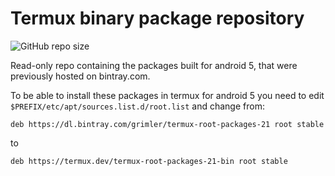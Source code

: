 # Termux binary package repository

![GitHub repo size](https://img.shields.io/github/repo-size/termux/termux-root-packages-21-bin)

Read-only repo containing the packages built for android 5, that were
previously hosted on bintray.com. 

To be able to install these packages in termux for android 5 you need
to edit `$PREFIX/etc/apt/sources.list.d/root.list` and change from:

```
deb https://dl.bintray.com/grimler/termux-root-packages-21 root stable
```

to

```
deb https://termux.dev/termux-root-packages-21-bin root stable
```
